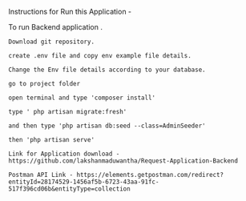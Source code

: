 Instructions for Run this Application -

To run Backend application .

    Download git repository.

    create .env file and copy env example file details.

    Change the Env file details according to your database.

    go to project folder

    open terminal and type 'composer install'

    type ' php artisan migrate:fresh'

    and then type 'php artisan db:seed --class=AdminSeeder'

    then 'php artisan serve'

    Link for Application download - https://github.com/lakshanmaduwantha/Request-Application-Backend

    Postman API Link - https://elements.getpostman.com/redirect?entityId=28174529-1456af5b-6723-43aa-91fc-517f396cd06b&entityType=collection
